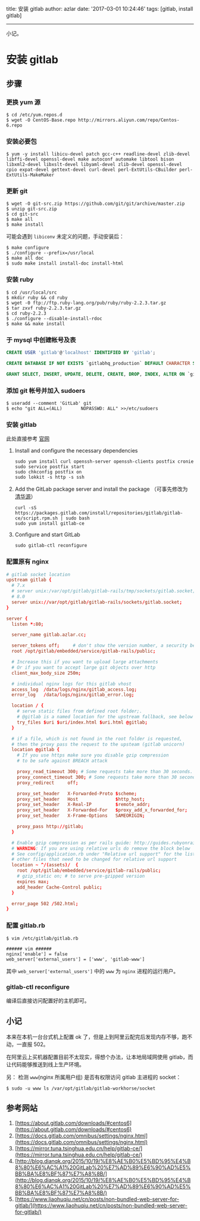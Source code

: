 title: 安装 gitlab
author: azlar
date: '2017-03-01 10:24:46'
tags: [gitlab, install gitlab]

---

小记。
<!-- desc -->

# 安装 gitlab

## 步骤
### 更换 yum 源
```shell	
$ cd /etc/yum.repos.d
$ wget -O CentOS-Base.repo http://mirrors.aliyun.com/repo/Centos-6.repo
```

### 安装必要包
```shell
$ yum -y install libicu-devel patch gcc-c++ readline-devel zlib-devel libffi-devel openssl-devel make autoconf automake libtool bison libxml2-devel libxslt-devel libyaml-devel zlib-devel openssl-devel cpio expat-devel gettext-devel curl-devel perl-ExtUtils-CBuilder perl-ExtUtils-MakeMaker
```

### 更新 git
```shell
$ wget -O git-src.zip https://github.com/git/git/archive/master.zip
$ unzip git-src.zip
$ cd git-src
$ make all
$ make install
```

可能会遇到 `libiconv` 未定义的问题，手动安装后：

```shell
$ make configure
$ ./configure --prefix=/usr/local
$ make all doc
$ sudo make install install-doc install-html
```

### 安装 ruby
```shell
$ cd /usr/local/src
$ mkdir ruby && cd ruby
$ wget -0 ftp://ftp.ruby-lang.org/pub/ruby/ruby-2.2.3.tar.gz 
$ tar zxvf ruby-2.2.3.tar.gz 
$ cd ruby-2.2.3
$ ./configure --disable-install-rdoc
$ make && make install
```

### 于 mysql 中创建帐号及表
```sql
CREATE USER 'gitlab'@'localhost' IDENTIFIED BY 'gitlab';

CREATE DATABASE IF NOT EXISTS `gitlabhq_production` DEFAULT CHARACTER SET `utf8` COLLATE `utf8_unicode_ci`;

GRANT SELECT, INSERT, UPDATE, DELETE, CREATE, DROP, INDEX, ALTER ON `gitlabhq_production`.* TO 'gitlab'@'localhost';
```

### 添加 git 帐号并加入 sudoers
```shell
$ useradd --comment 'GitLab' git
$ echo "git ALL=(ALL)       NOPASSWD: ALL" >>/etc/sudoers
```

### 安装 gitlab
此处直接参考 [官网](https://about.gitlab.com/downloads/#centos6)

1. Install and configure the necessary dependencies
	```SHELL
	sudo yum install curl openssh-server openssh-clients postfix cronie
	sudo service postfix start
	sudo chkconfig postfix on
	sudo lokkit -s http -s ssh
	```
	
2. Add the GitLab package server and install the package （可事先修改为 [清华源](https://mirror.tuna.tsinghua.edu.cn/help/gitlab-ce/)）
	```SHELL
	curl -sS https://packages.gitlab.com/install/repositories/gitlab/gitlab-ce/script.rpm.sh | sudo bash
	sudo yum install gitlab-ce
	```	
	
3. Configure and start GitLab
	```SHELL
	sudo gitlab-ctl reconfigure
	```
		
### 配置原有 nginx
```conf
# gitlab socket location
upstream gitlab {
  # 7.x 
  # server unix:/var/opt/gitlab/gitlab-rails/tmp/sockets/gitlab.socket;
  # 8.0 
  server unix://var/opt/gitlab/gitlab-rails/sockets/gitlab.socket;
}

server {
  listen *:80;

  server_name gitlab.azlar.cc;   

  server_tokens off;     # don't show the version number, a security best practice
  root /opt/gitlab/embedded/service/gitlab-rails/public;

  # Increase this if you want to upload large attachments
  # Or if you want to accept large git objects over http
  client_max_body_size 250m;

  # individual nginx logs for this gitlab vhost
  access_log  /data/logs/nginx/gitlab_access.log;
  error_log   /data/logs/nginx/gitlab_error.log;

  location / {
    # serve static files from defined root folder;.
    # @gitlab is a named location for the upstream fallback, see below
    try_files $uri $uri/index.html $uri.html @gitlab;
  }

  # if a file, which is not found in the root folder is requested,
  # then the proxy pass the request to the upsteam (gitlab unicorn)
  location @gitlab {
    # If you use https make sure you disable gzip compression 
    # to be safe against BREACH attack

    proxy_read_timeout 300; # Some requests take more than 30 seconds.
    proxy_connect_timeout 300; # Some requests take more than 30 seconds.
    proxy_redirect     off;

    proxy_set_header   X-Forwarded-Proto $scheme;
    proxy_set_header   Host              $http_host;
    proxy_set_header   X-Real-IP         $remote_addr;
    proxy_set_header   X-Forwarded-For   $proxy_add_x_forwarded_for;
    proxy_set_header   X-Frame-Options   SAMEORIGIN;

    proxy_pass http://gitlab;
  }

  # Enable gzip compression as per rails guide: http://guides.rubyonrails.org/asset_pipeline.html#gzip-compression
  # WARNING: If you are using relative urls do remove the block below
  # See config/application.rb under "Relative url support" for the list of
  # other files that need to be changed for relative url support
  location ~ ^/(assets)/  {
    root /opt/gitlab/embedded/service/gitlab-rails/public;
    # gzip_static on; # to serve pre-gzipped version
    expires max;
    add_header Cache-Control public;
  }

  error_page 502 /502.html;
}
```

### 配置 gitlab.rb
```SHELL
$ vim /etc/gitlab/gitlab.rb

###### vim ######
nginx['enable'] = false
web_server['external_users'] = ['www', 'gitlab-www']
```
其中 `web_server['external_users']` 中的 `www` 为 `nginx` 进程的运行用户。

### gitlab-ctl reconfigure
编译后直接访问配置好的主机即可。


## 小记
本来在本机一台台式机上配置 ok 了，但是上到阿里云配完后发现内存不够，跑不动，一直报 502。

在阿里云上买机器配置目前不太现实，得想个办法，让本地局域网使用 gitlab，而让代码能够推送到线上生产环境。

另：
检测 `www`(nginx 所属用户组) 是否有权限访问 gitlab 主进程的 socket：
```
$ sudo -u www ls /var/opt/gitlab/gitlab-workhorse/socket
```

## 参考网站
1. [https://about.gitlab.com/downloads/#centos6](https://about.gitlab.com/downloads/#centos6)
2. [https://docs.gitlab.com/omnibus/settings/nginx.html](https://docs.gitlab.com/omnibus/settings/nginx.html)
3. [https://mirror.tuna.tsinghua.edu.cn/help/gitlab-ce/](https://mirror.tuna.tsinghua.edu.cn/help/gitlab-ce/)
4. [http://blog.dianqk.org/2015/10/19/%E8%AE%B0%E5%BD%95%E4%B8%80%E6%AC%A1%20GitLab%20%E7%AD%89%E6%90%AD%E5%BB%BA%E8%BF%87%E7%A8%8B/](http://blog.dianqk.org/2015/10/19/%E8%AE%B0%E5%BD%95%E4%B8%80%E6%AC%A1%20GitLab%20%E7%AD%89%E6%90%AD%E5%BB%BA%E8%BF%87%E7%A8%8B/)
5. [https://www.liaohuqiu.net/cn/posts/non-bundled-web-server-for-gitlab/](https://www.liaohuqiu.net/cn/posts/non-bundled-web-server-for-gitlab/)
